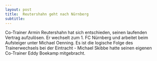 ```yaml
---
layout: post
title:  Reutershahn geht nach Nürnberg
subtitle:  
---
```


Co-Trainer Armin Reutershahn hat sich entschieden, seinen laufenden Vertrag aufzulösen. Er wechselt zum 1. FC Nürnberg und arbeitet beim Aufsteiger unter Michael Oenning. Es ist die logische Folge des Trainerwechsels bei der Eintracht - Michael Skibbe hatte seinen eigenen Co-Trainer Eddy Boekamp mitgebracht. 


